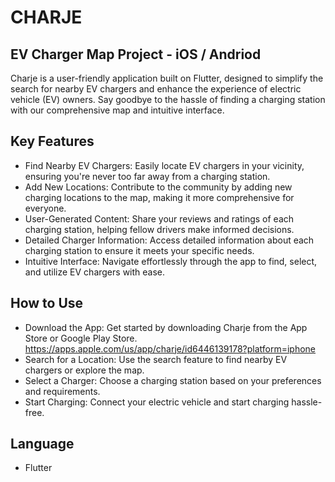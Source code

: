 # CHARJE

## EV Charger Map Project - iOS / Andriod

Charje is a user-friendly application built on Flutter, designed to simplify the search for nearby EV chargers and enhance the experience of electric vehicle (EV) owners. Say goodbye to the hassle of finding a charging station with our comprehensive map and intuitive interface.

## Key Features
- Find Nearby EV Chargers: Easily locate EV chargers in your vicinity, ensuring you're never too far away from a charging station.
- Add New Locations: Contribute to the community by adding new charging locations to the map, making it more comprehensive for everyone.
- User-Generated Content: Share your reviews and ratings of each charging station, helping fellow drivers make informed decisions.
- Detailed Charger Information: Access detailed information about each charging station to ensure it meets your specific needs.
- Intuitive Interface: Navigate effortlessly through the app to find, select, and utilize EV chargers with ease.

## How to Use
- Download the App: Get started by downloading Charje from the App Store or Google Play Store.
  https://apps.apple.com/us/app/charje/id6446139178?platform=iphone
- Search for a Location: Use the search feature to find nearby EV chargers or explore the map.
- Select a Charger: Choose a charging station based on your preferences and requirements.
- Start Charging: Connect your electric vehicle and start charging hassle-free.

## Language
- Flutter

